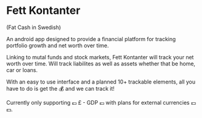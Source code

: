 # Fett Kontanter

(Fat Cash in Swedish)

An android app designed to provide a financial platform for tracking portfolio growth and net worth over time.

Linking to mutal funds and stock markets, Fett Kontanter will track your net worth over time.
Will track liabilites as well as assets whether that be home, car or loans.

With an easy to use interface and a planned 10+ trackable elements, all you have to do is get the 💰 and we can track it!

Currently only supporting 💷 £ - GDP 💷 with plans for external currencies 💴💵.
